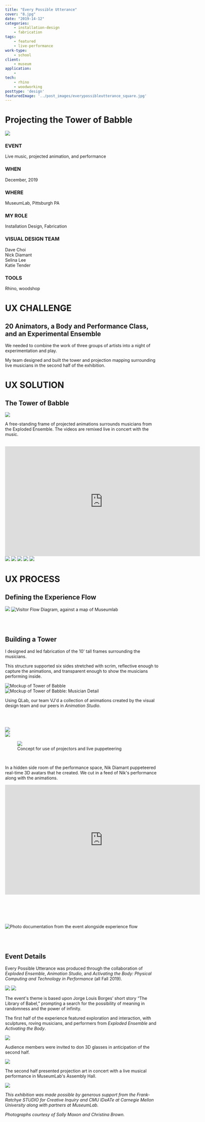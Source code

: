 ```yaml
---
title: "Every Possible Utterance"
cover: "8.jpg"
date: "2019-14-12"
categories:
    - installation-design
    - fabrication
tags:
    - featured
    - live-performance
work-type:
    - school
client:
    - museum
application:
    -
tech:
    - rhino
    - woodworking
posttype: 'design'
featuredImage: '../post_images/everypossibleutterance_square.jpg'
---
```


# Projecting the Tower of Babble

<cover-img>

<img src="../post_images/everypossibleutterance/overview.jpg">

</cover-img>

<design-meta>

### EVENT

Live music, projected animation, and performance 

### WHEN

December, 2019

### WHERE

MuseumLab, Pittsburgh PA

### MY ROLE

Installation Design, Fabrication

### VISUAL DESIGN TEAM

Dave Choi\
Nick Diamant\
Selina Lee\
Katie Tender

### TOOLS

Rhino, woodshop

</design-meta>

<grid-container>

# UX CHALLENGE

## 20 Animators, a Body and Performance Class, and an Experimental Ensemble

We needed to combine the work of three groups of artists into a night of experimentation and play.

My team designed and built the tower and projection mapping surrounding live musicians in the second half of the exhibition.

# UX SOLUTION

## The Tower of Babble

<img src="../post_images/everypossibleutterance/overview2.jpg">

<br>

A free-standing frame of projected animations surrounds musicians from the Exploded Ensemble. The videos are remixed live in concert with the music.

<br>

<iframe title="vimeo-player" src="https://player.vimeo.com/video/588497528?h=4aa4a66aa2" width="640" height="360" frameborder="0" allowfullscreen></iframe>

<br>

<img src="../post_images/everypossibleutterance/audience1.jpg">

<img src="../post_images/everypossibleutterance/musician1.jpg">



<img src="../post_images/everypossibleutterance/overview3.jpg">

<img src="../post_images/everypossibleutterance/red.jpg">

<img src="../post_images/everypossibleutterance/purple.jpg">

# UX PROCESS

## Defining the Experience Flow

<img src="../post_images/everypossibleutterance/visitor-flow-black.jpg">

<img src="../post_images/everypossibleutterance/visitor-flow-map-black.jpg" title="Visitor Flow Diagram, against a map of Museumlab">

<br><br>

## Building a Tower

I designed and led fabrication of the 10' tall frames surrounding the musicians.

This structure supported six sides stretched with scrim, reflective enough to capture the animations, and transparent enough to show the musicians performing inside.

<img src="../post_images/everypossibleutterance/assembly-hall-mockup.jpg" title="Mockup of Tower of Babble">

<img src="../post_images/everypossibleutterance/musician-closeup.jpg" title="Mockup of Tower of Babble: Musician Detail">

Using QLab, our team VJ'd a collection of animations created by the visual design team and our peers in *Animation Studio*.

<br><br>

<img src="../post_images/everypossibleutterance/render_combined-black.jpg">

<br>

<img src="../post_images/everypossibleutterance/projectors-mockup-black.jpg">

<figure>
<img src="../post_images/everypossibleutterance/limbo-excerpt.gif">
<figcaption>Concept for use of projectors and live puppeteering</figcaption>
</figure>

<br>

In a hidden side room of the performance space, Nik Diamant puppeteered real-time 3D avatars that he created. We cut in a feed of Nik's performance along with the animations.


<iframe title="vimeo-player" src="https://player.vimeo.com/video/588493208?h=7f2d47b5e9" width="640" height="360" frameborder="0" allowfullscreen></iframe>

<br><br><br><br>

<img src="../post_images/everypossibleutterance/visitor-flow-map-photos-black.jpg" title="Photo documentation from the event alongside experience flow">

<br><br>

## Event Details

Every Possible Utterance was produced through the collaboration of *Exploded Ensemble*, *Animation Studio*, and *Activating the Body: Physical Computing and Technology in Performance* (all Fall 2019).

<img src="../post_images/everypossibleutterance/epu1.jpg">

<img src="../post_images/everypossibleutterance/epu2.jpg">

The event's theme is based upon Jorge Louis Borges’ short story “The Library of Babel,” prompting a search for the possibility of meaning in randomness and the power of infinity.

The first half of the experience featured exploration and interaction, with sculptures, roving musicians, and performers from *Exploded Ensemble* and *Activating the Body*.

<img src="../post_images/everypossibleutterance/epu3.jpg">

Audience members were invited to don 3D glasses in anticipation of the second half.

<img src="../post_images/everypossibleutterance/playbill.jpg">

The second half presented projection art in concert with a live musical performance in MuseumLab's Assembly Hall.

<img src="../post_images/everypossibleutterance/halo.jpg">

*This exhibition was made possible by generous support from the Frank-Ratchye STUDIO for Creative Inquiry and CMU IDeATe at Carnegie Mellon University along with partners at MuseumLab.*

*Photographs courtesy of Sally Maxon and Christina Brown.*

</grid-container>